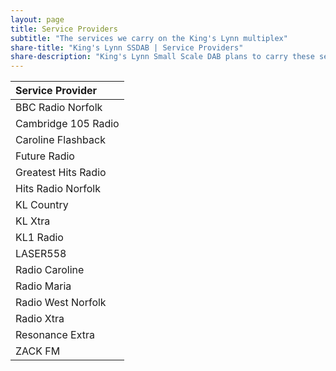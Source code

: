 ```yaml
---
layout: page
title: Service Providers
subtitle: "The services we carry on the King's Lynn multiplex"
share-title: "King's Lynn SSDAB | Service Providers"
share-description: "King's Lynn Small Scale DAB plans to carry these service providers"
---
```

| Service Provider |
| :------ |
| BBC Radio Norfolk |
| Cambridge 105 Radio |
| Caroline Flashback |
| Future Radio |
| Greatest Hits Radio |
| Hits Radio Norfolk |
| KL Country |
| KL Xtra |
| KL1 Radio |
| LASER558 |
| Radio Caroline |
| Radio Maria |
| Radio West Norfolk |
| Radio Xtra |
| Resonance Extra |
| ZACK FM |
